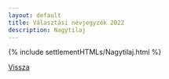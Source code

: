 ```yaml
---
layout: default
title: Választási névjegyzék 2022
description: Nagytilaj
---
```


{% include settlementHTMLs/Nagytilaj.html %}

[Vissza](./)